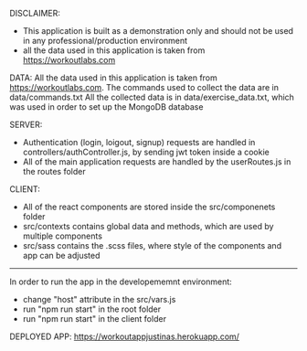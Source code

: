 DISCLAIMER:
- This application is built as a demonstration only and should not be used in any professional/production environment
- all the data used in this application is taken from https://workoutlabs.com

DATA:
All the data used in this application is taken from https://workoutlabs.com.
The commands used to collect the data are in data/commands.txt
All the collected data is in data/exercise_data.txt, which was used in order to set up the MongoDB database

SERVER:
- Authentication (login, loigout, signup) requests are handled in controllers/authController.js, by sending jwt token inside a cookie
- All of the main application requests are handled by the userRoutes.js in the routes folder

CLIENT:
- All of the react components are stored inside the src/componenets folder
- src/contexts contains global data and methods, which are used by multiple components
- src/sass contains the .scss files, where style of the components and app can be adjusted

---------------------------------------------

In order to run the app in the developememnt environment:
- change "host" attribute in the src/vars.js
- run "npm run start" in the root folder
- run "npm run start" in the client folder

DEPLOYED APP: https://workoutappjustinas.herokuapp.com/
